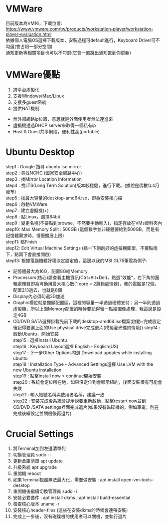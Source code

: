 # VMWare
目前版本為VM16，下載位置: https://www.vmware.com/tw/products/workstation-player/workstation-player-evaluation.html  
依據個人電腦OS選擇下載版本，安裝過程可default進行，Keyboard Driver可不勾選(會占用一部分空間)  
通知更新等相關項目也可以不勾選(它會一直跳出通知直到你更新)  

# VMWare優點
1. 跨平台虛擬化
2. 支援Windows/Mac/Linux
3. 支援多guest系統
4. 提供NAT機制
  - 無外部網路ip位置，意思就是外面使用者無法連進來
  - 虛擬機透過DHCP server來取得一個私有ip
  - Host & Guest共享網段，便利性高(portable)

# Ubuntu Desktop
step1 : Google 搜尋 ubuntu iso mirror  
step2 : 尋找NCHC (國家安全網路中心)  
step3 : 找Mirror Location Information  
step4 : 找LTS(Long Term Solution)版本較穩健，進行下載。(據說是偶數年4月發布)  
step5 : 找最大容量的desktop-amd64.iso，即為安裝核心檔  
step6 : 啟動VMWare  
step7 : 建立虛擬機(+)  
step8 : 點Linux，選擇64bit  
step9 : 變更名稱(不要點到browse，不然要手動輸入)，指定存放在VMs資料夾內  
step10: Max Memory Split : 500GB (這個數字並非硬體要給到500GB，而是有記憶體需求時，慢慢擴展上限)  
step11: 點Finish  
step12: Edit Virtual Machine Settings (點一下剛創好的虛擬機圖案，不要點兩下，點兩下會直接開啟)  
step13: 根據電腦機體好壞決定設定值，這邊以我的MSI GL75筆電為例子:
  - 記憶體最大為16G，配置8G給Memory
  - Processors(核心)請查看主機資訊(Ctrl+Alt+Del)，點選"效能"，右下角的邏輯處理器即為可動用最大核心數(1 core = 2邏輯處理器)，我的電腦是12個，配置2/3過去，也就是8個
  - Display內必須勾選3D加速
  - Graphic欄位就是獨顯配置區，這裡的容量一半透過硬體支付；另一半則透過虛擬機，所以上面Memory配置的時候要記得留一點給圖像處理，我這邊是設定4GB
  - CD/DVD SATA選擇掛載先前下載的desktop-amd64.iso檔案(啟動+完成設定後記得要選上面的Use physical drive完成退片(模擬灌光碟的情境))
step14 : 啟動Ubuntu，開始安裝  
step15 : 選擇Install Ubuntu  
step16 : Keyboard Layout選擇 English - English(US)  
step17 : 下一步Other Options勾選 Download updates while installing ubuntu  
step18 : Installation Type - Advanced Settings選擇 Use LVM with the new Ubuntu installation  
step19 : 點擊install now > continue開始安裝  
step20 : 系統會定位所在地，如果沒定位到會顯示紐約，後面安裝很有可能會失敗  
step21 : 輸入帳號名稱與使用者名稱，建議一致  
step22 : 安裝完成後系統會提示說要重新啟動，點擊restart now並到 CD/DVD /SATA settings裡面完成退片(如果沒有磁碟機的，例如筆電，則在完成後續設定並關機後再退片)  

# Crucial Settings
1. 將Terminal加到左邊清單列
2. 切換管理員 sudo -i
3. 更新倉庫清單 apt update
4. 升級系統 apt upgrade
5. 重開機 reboot
6. 如果Terminal視窗無法最大化，需要做安裝 : apt install open-vm-tools-desktop
7. 重開機後繼續切換管理員 sudo -i
8. 安裝必要套件 : apt install dkms ; apt install build-essential
9. 檢查核心版本 uname -r
10. 安裝核心header-files (這些在安裝dkms的時候會連帶安裝)
11. 完成上一步後，沒有磁碟機的使用者可以關機，並執行退片


